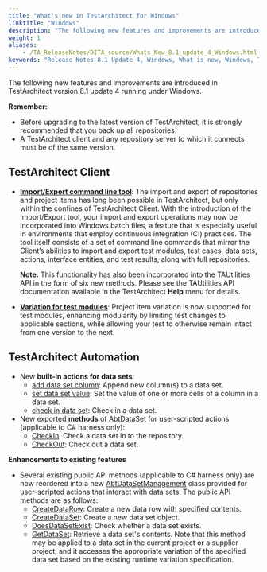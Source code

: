 ```yaml
--- 
title: "What's new in TestArchitect for Windows"
linktitle: "Windows"
description: "The following new features and improvements are introduced in TestArchitect version 8.1 update 4 running under Windows."
weight: 1
aliases: 
    - /TA_ReleaseNotes/DITA_source/Whats_New_8.1_update_4_Windows.html
keywords: "Release Notes 8.1 Update 4, Windows, What is new, Windows, TestArchitect 8.1 Update 4, TestArchitect 8.1 Update 4, what is new, Windows"
---
```


The following new features and improvements are introduced in TestArchitect version 8.1 update 4 running under Windows.

**Remember:**

-   Before upgrading to the latest version of TestArchitect, it is strongly recommended that you back up all repositories.
-   A TestArchitect client and any repository server to which it connects must be of the same version.

## TestArchitect Client

-   [**Import/Export command line tool**](/TA_Help/Topics/ug_export_import_tool.html): The import and export of repositories and project items has long been possible in TestArchitect, but only within the confines of TestArchitect Client. With the introduction of the Import/Export tool, your import and export operations may now be incorporated into Windows batch files, a feature that is especially useful in environments that employ continuous integration \(CI\) practices. The tool itself consists of a set of command line commands that mirror the Client’s abilities to import and export test modules, test cases, data sets, actions, interface entities, and test results, along with full repositories.

    **Note:** This functionality has also been incorporated into the TAUtilities API in the form of six new methods. Please see the TAUtilities API documentation available in the TestArchitect **Help** menu for details.

-   [**Variation for test modules**](/TA_Help/Topics/ug_TM_create_variation.html): Project item variation is now supported for test modules, enhancing modularity by limiting test changes to applicable sections, while allowing your test to otherwise remain intact from one version to the next.

## TestArchitect Automation

-   New **built-in actions for data sets**:
    -   [add data set column](/TA_Automation/Topics/bia_add_data_set_column.html): Append new column\(s\) to a data set.
    -   [set data set value](/TA_Automation/Topics/bia_set_data_set_value.html): Set the value of one or more cells of a column in a data set.
    -   [check in data set](/TA_Automation/Topics/bia_check_in_data_set.html): Check in a data set.
-   New exported **methods** of AbtDataSet for user-scripted actions \(applicable to C\# harness only\):
    -   [CheckIn](/TA_Automation/Topics/abt_CheckIn.html): Check a data set in to the repository.
    -   [CheckOut](/TA_Automation/Topics/abt_CheckOut.html): Check out a data set.

**Enhancements to existing features**

-   Several existing public API methods \(applicable to C\# harness only\) are now reordered into a new [AbtDataSetManagement](/TA_Automation/Topics/abt_AbtDataSetManagement.html) class provided for user-scripted actions that interact with data sets. The public API methods are as follows:
    -   [CreateDataRow](/TA_Automation/Topics/abt_CreateDataRow.html): Create a new data row with specified contents.
    -   [CreateDataSet](/TA_Automation/Topics/abt_CreateDataSet.html): Create a new data set object.
    -   [DoesDataSetExist](/TA_Automation/Topics/abt_DoesDataSetExist.html): Check whether a data set exists.
    -   [GetDataSet](/TA_Automation/Topics/abt_GetDataSet.html): Retrieve a data set's contents. Note that this method may be applied to a data set in the current project or a supplier project, and it accesses the appropriate variation of the specified data set based on the existing runtime variation specification.


